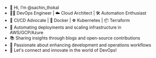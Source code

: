 - 👋 Hi, I’m @sachin_thokal
- 👨‍💻 DevOps Engineer | ☁️ Cloud Architect | 🛠️ Automation Enthusiast
- 🚀 CI/CD Advocate | 🐳 Docker | ☸️ Kubernetes | 📦 Terraform
- 🔧 Automating deployments and scaling infrastructure in AWS/GCP/Azure
- 📚 Sharing insights through blogs and open-source contributions
- 🌟 Passionate about enhancing development and operations workflows
- 💬 Let's connect and innovate in the world of DevOps!


<!---
sachindevops99/sachindevops99 is a ✨ special ✨ repository because its `README.md` (this file) appears on your GitHub profile.
You can click the Preview link to take a look at your changes.
--->
